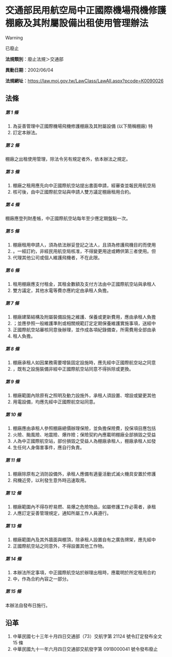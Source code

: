 # 交通部民用航空局中正國際機場飛機修護棚廠及其附屬設備出租使用管理辦法
> [!WARNING]
> 已廢止

**法規類別**：廢止法規＞交通部

**異動日期**：2002/06/04  

**法規網址**：https://law.moj.gov.tw/LawClass/LawAll.aspx?pcode=K0090026



## 法條
##### 第 1 條
1. 為妥善管理中正國際機場飛機修護棚廠及其附屬設備 (以下簡稱棚廠) 特
1. 訂定本辦法。

##### 第 2 條
棚廠之出租使用管理，除法令另有規定者外，依本辦法之規定。

##### 第 3 條
1. 棚廠之租用應先向中正國際航空站提出書面申請，經審查並報民用航空局
1. 核可後，由中正國際航空站與申請人雙方議定棚廠租用合約。

##### 第 4 條
棚廠應登列財產帳，中正國際航空站每年至少應定期盤點一次。

##### 第 5 條
1. 棚廠租用申請人，須為依法辦妥登記之法人，且須為修護飛機目的而使用
1. 。一經訂約，非經民用航空局核准，不得變更用途或轉供第三者使用。但
1. 代理其他公司或個人維護飛機者，不在此限。

##### 第 6 條
1. 租用棚廠應支付租金，其租金數額及支付方法由中正國際航空站與承租人
1. 雙方議定，其他水電等費亦應約定由承租人負擔。

##### 第 7 條
1. 棚廠建築結構及附屬裝備設施之維護、保養或更新費用，應由承租人負擔
1. ；並應參照一般維護準則或相關規範訂定定期保養維護實施事項，送經中
1. 正國際航空站審核同意後辦理，並作成各項紀錄備查，所需費用全部由承
1. 租人負擔。

##### 第 8 條
1. 棚廠承租人如因業務需要增裝固定設施時，應先經中正國際航空站之同意
1. ，既有之設施裝備非經中正國際航空站同意不得拆除或更換。

##### 第 9 條
1. 棚廠範圍內除原有之照明及動力設施外，承租人須設置、增設或變更其他
1. 用電設備，均應先經中正國際航空站同意。

##### 第 10 條
1. 棚廠應由承租人參照棚廠總價辦理保險，並負擔保險費，投保項目應包括
1. 火險、颱風險、地震險、爆炸險；保險契約內應載明棚廠全部損毀之受益
1. 人為中正國際航空站，部份損毀之受益人為棚廠承租人，棚廠承租人如發
1. 生任何人身傷害事件，應自行負責。

##### 第 11 條
1. 棚廠除原有之消防設備外，承租人應備有適量活動式滅火機具安置於修護
1. 飛機近旁，以利發生意外時迅速取用。

##### 第 12 條
1. 棚廠範圍內不得存貯易燃、易爆之危險物品，如屬修護工作必需者，承租
1. 人應訂定妥善管理規定，通知所屬工作人員遵行。

##### 第 13 條
1. 棚廠範圍內及其外牆面與棚頂，除承租人設置自有之廣告牌架，應先經中
1. 正國際航空站之同意外，不得設置其他工作物。

##### 第 14 條
1. 本辦法所定事項，中正國際航空站於辦理出租時，應載明於所定租用合約
1. 中，作為合約內容之一部分。

##### 第 15 條
本辦法自發布日施行。

## 沿革
1. 中華民國七十三年十月四日交通部（73）交航字第 21124  號令訂定發布全文 15 條
1. 中華民國九十一年六月四日交通部交航發字第 091B000041 號令發布廢止
